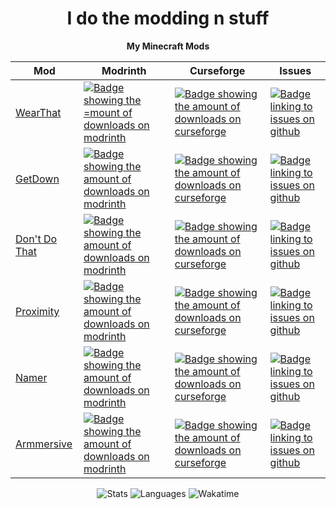 <div align="center">
  
# I do the modding n stuff
  
**My Minecraft Mods**

| Mod | Modrinth | Curseforge | Issues |
| - | - | - | - |
| [WearThat](https://github.com/chyzman/wearThat) | [![Badge showing the =mount of downloads on modrinth](https://img.shields.io/badge/dynamic/json?color=2d2d2d&colorA=5da545&label=&suffix=%20downloads%20&query=downloads&url=https://api.modrinth.com/v2/project/FT20RvJM&style=flat-square&logo=modrinth&logoColor=2d2d2d)](https://modrinth.com/mod/wearthat) | [![Badge showing the amount of downloads on curseforge](https://cf.way2muchnoise.eu/full_840388_downloads.svg?badge_style=flat)](https://www.curseforge.com/minecraft/mc-mods/wearthat) | [![Badge linking to issues on github](https://img.shields.io/badge/dynamic/json?query=value&url=https%3A%2F%2Fimg.shields.io%2Fgithub%2Fissues-raw%2Fchyzman%2Fwearthat.json&label=&logo=github&color=2d2d2d&style=flat-square&labelColor=6e5494&logoColor=2d2d2d&suffix=%20issues)](https://github.com/chyzman/wearthat/issues) |
| [GetDown](https://github.com/chyzman/getdown) | [![Badge showing the amount of downloads on modrinth](https://img.shields.io/badge/dynamic/json?color=2d2d2d&colorA=5da545&label=&suffix=%20downloads%20&query=downloads&url=https://api.modrinth.com/v2/project/cget0DUO&style=flat-square&logo=modrinth&logoColor=2d2d2d)](https://modrinth.com/mod/getdown) | [![Badge showing the amount of downloads on curseforge](https://cf.way2muchnoise.eu/full_1109767_downloads.svg?badge_style=flat)](https://www.curseforge.com/minecraft/mc-mods/getdown) | [![Badge linking to issues on github](https://img.shields.io/badge/dynamic/json?query=value&url=https%3A%2F%2Fimg.shields.io%2Fgithub%2Fissues-raw%2Fchyzman%2Fgetdown.json&label=&logo=github&color=2d2d2d&style=flat-square&labelColor=6e5494&logoColor=2d2d2d&suffix=%20issues)](https://github.com/chyzman/getdown/issues) |
| [Don't Do That](https://github.com/chyzman/dontdothat) | [![Badge showing the amount of downloads on modrinth](https://img.shields.io/badge/dynamic/json?color=2d2d2d&colorA=5da545&label=&suffix=%20downloads%20&query=downloads&url=https://api.modrinth.com/v2/project/FBfbX7OM&style=flat-square&logo=modrinth&logoColor=2d2d2d)](https://modrinth.com/mod/dont-do-that) | [![Badge showing the amount of downloads on curseforge](https://cf.way2muchnoise.eu/full_1112211_downloads.svg?badge_style=flat)](https://www.curseforge.com/minecraft/mc-mods/dont-do-that) | [![Badge linking to issues on github](https://img.shields.io/badge/dynamic/json?query=value&url=https%3A%2F%2Fimg.shields.io%2Fgithub%2Fissues-raw%2Fchyzman%2FdontDoThat.json&label=&logo=github&color=2d2d2d&style=flat-square&labelColor=6e5494&logoColor=2d2d2d&suffix=%20issues)](https://github.com/chyzman/dontDoThat/issues) |
| [Proximity](https://github.com/chyzman/proximity) | [![Badge showing the amount of downloads on modrinth](https://img.shields.io/badge/dynamic/json?color=2d2d2d&colorA=5da545&label=&suffix=%20downloads%20&query=downloads&url=https://api.modrinth.com/v2/project/GyF8sewW&style=flat-square&logo=modrinth&logoColor=2d2d2d)](https://modrinth.com/mod/proximity) | [![Badge showing the amount of downloads on curseforge](https://cf.way2muchnoise.eu/full_1107098_downloads.svg?badge_style=flat)](https://www.curseforge.com/minecraft/mc-mods/proximity) | [![Badge linking to issues on github](https://img.shields.io/badge/dynamic/json?query=value&url=https%3A%2F%2Fimg.shields.io%2Fgithub%2Fissues-raw%2Fchyzman%2Fproximity.json&label=&logo=github&color=2d2d2d&style=flat-square&labelColor=6e5494&logoColor=2d2d2d&suffix=%20issues)](https://github.com/chyzman/proximity/issues) |
| [Namer](https://github.com/chyzman/namer) | [![Badge showing the amount of downloads on modrinth](https://img.shields.io/badge/dynamic/json?color=2d2d2d&colorA=5da545&label=&suffix=%20downloads%20&query=downloads&url=https://api.modrinth.com/v2/project/EsptMT1V&style=flat-square&logo=modrinth&logoColor=2d2d2d)](https://modrinth.com/mod/namer) | [![Badge showing the amount of downloads on curseforge](https://cf.way2muchnoise.eu/full_1264599_downloads.svg?badge_style=flat)](https://www.curseforge.com/minecraft/mc-mods/namer) | [![Badge linking to issues on github](https://img.shields.io/badge/dynamic/json?query=value&url=https%3A%2F%2Fimg.shields.io%2Fgithub%2Fissues-raw%2Fchyzman%2Fnamer.json&label=&logo=github&color=2d2d2d&style=flat-square&labelColor=6e5494&logoColor=2d2d2d&suffix=%20issues)](https://github.com/chyzman/namer/issues) |
| [Armmersive](https://github.com/chyzman/armmersive) | [![Badge showing the amount of downloads on modrinth](https://img.shields.io/badge/dynamic/json?color=2d2d2d&colorA=5da545&label=&suffix=%20downloads%20&query=downloads&url=https://api.modrinth.com/v2/project/XOSo49tE&style=flat-square&logo=modrinth&logoColor=2d2d2d)](https://modrinth.com/mod/armmersive) | [![Badge showing the amount of downloads on curseforge](https://cf.way2muchnoise.eu/full_1362712_downloads.svg?badge_style=flat)](https://www.curseforge.com/minecraft/mc-mods/armmersive) | [![Badge linking to issues on github](https://img.shields.io/badge/dynamic/json?query=value&url=https%3A%2F%2Fimg.shields.io%2Fgithub%2Fissues-raw%2Fchyzman%2Farmmersive.json&label=&logo=github&color=2d2d2d&style=flat-square&labelColor=6e5494&logoColor=2d2d2d&suffix=%20issues)](https://github.com/chyzman/armmersive/issues) |


![Stats](https://github-readme-stats.vercel.app/api?username=chyzman&theme=github_dark&hide_border=true&show_icons=true&hide=stars,prs&show=prs_merged&hide_rank=true&custom_title=My%20Github%20Stats)
![Languages](https://github-readme-stats.vercel.app/api/top-langs?username=chyzman&layout=compact&langs_count=8&card_width=320&theme=github_dark&hide_border=true&custom_title=My%20Most%20Used%20Languages)
![Wakatime](https://github-readme-stats.vercel.app/api/wakatime?username=chyzman&layout=compact&theme=github_dark&hide_border=true&custom_title=What%20I've%20Done%20This%20Week&card_width=625)




</div>
